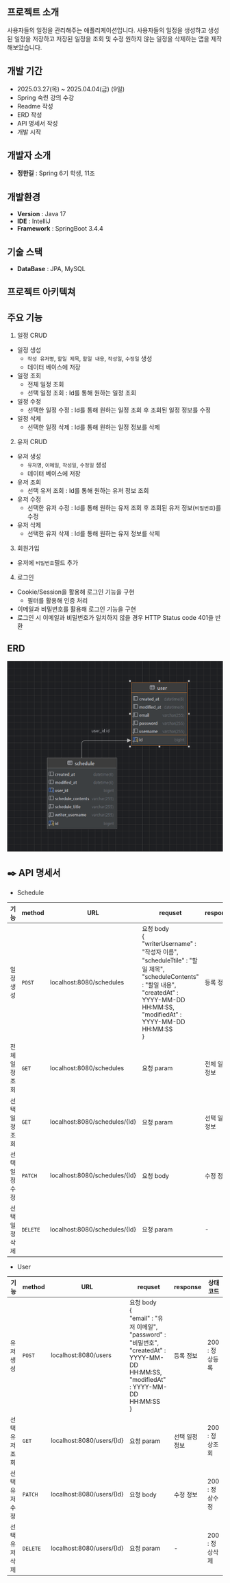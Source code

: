 
## 프로젝트 소개
사용자들의 일정을 관리해주는 애플리케이션입니다. 
사용자들의 일정을 생성하고 생성된 일정을 저장하고 저장된 일정을 조회 및 수정 원하지 않는 일정을 삭제하는 앱을 제작해보았습니다.

## 개발 기간
- 2025.03.27(목) ~ 2025.04.04(금) (9일)
- Spring 숙련 강의 수강
- Readme 작성
- ERD 작성
- API 명세서 작성
- 개발 시작

## 개발자 소개
- **정한길** : Spring 6기 학생, 11조

## 개발환경
- **Version** : Java 17
- **IDE** : IntelliJ
- **Framework** : SpringBoot 3.4.4


## 기술 스택
- **DataBase** : JPA, MySQL

## 프로젝트 아키텍쳐

## 주요 기능
1. 일정 CRUD
- 일정 생성
    - `작성 유저명`, `할일 제목`, `할일 내용`, `작성일`, `수정일` 생성
    - 데이터 베이스에 저장
- 일정 조회
    - 전체 일정 조회
    - 선택 일정 조회 : Id를 통해 원하는 일정 조회
- 일정 수정
    - 선택한 일정 수정 : Id를 통해 원하는 일정 조회 후 조회된 일정 정보를 수정
- 일정 삭제
    - 선택한 일정 삭제 : Id를 통해 원하는 일정 정보를 삭제

2. 유저 CRUD
- 유저 생성
  - `유저명`, `이메일`, `작성일`, `수정일` 생성
  - 데이터 베이스에 저장
- 유저 조회
  - 선택 유저 조회 : Id를 통해 원하는 유저 정보 조회
- 유저 수정
  - 선택한 유저 수정 : Id를 통해 원하는 유저 조회 후 조회된 유저 정보(`비밀번호`)를 수정
- 유저 삭제
  - 선택한 유저 삭제 : Id를 통해 원하는 유저 정보를 삭제

3. 회원가입
- 유저에 `비밀번호`필드 추가

4. 로그인
- Cookie/Session을 활용해 로그인 기능을 구현
  - 필터를 활용해 인증 처리
- 이메일과 비밀번호를 활용해 로그인 기능을 구현
- 로그인 시 이메일과 비밀번호가 일치하지 않을 경우 HTTP Status code 401을 반환

## ERD
![schedule-develop_ERD](https://github.com/HanGil-Jeong/schedule-develop/blob/main/schedule-develop_ERD.png?raw=true)

## ✒️ API 명세서
- Schedule

| 기능       | method   | URL | requset                                                                                                                                                                                                   | response | 상태 코드      |
|----------|----------|--|-----------------------------------------------------------------------------------------------------------------------------------------------------------------------------------------------------------|----------|------------|
| 일정 생성    | `POST`   | localhost:8080/schedules | 요청 body <br/>{ <br/>"writerUsername" : "작성자 이름", <br/>"scheduleTtile" : "할일 제목", <br/>"scheduleContents" : "할일 내용", <br/>"createdAt" : YYYY-MM-DD HH:MM:SS, <br/>"modifiedAt" : YYYY-MM-DD HH:MM:SS<br/>} | 등록 정보    | 201 : 정상등록 |
| 전체 일정 조회 | `GET`    | localhost:8080/schedules | 요청 param                                                                                                                                                                                                  | 전체 일정 정보 | 200 : 정상조회 | 
| 선택 일정 조회 | `GET`    | localhost:8080/schedules/{Id} | 요청 param                                                                                                                                                                                                  | 선택 일정 정보 | 200 : 정상조회 |
| 선택 일정 수정 | `PATCH`  | localhost:8080/schedules/{Id} | 요청 body                                                                                                                                                                                                   | 수정 정보    | 200 : 정상수정 |
| 선택 일정 삭제 | `DELETE` | localhost:8080/schedules/{Id} | 요청 param                                                                                                                                                                                                  | -        | 200 : 정상삭제 |

- User

| 기능       | method   | URL                           | requset                                                                                                                                                                                    | response | 상태 코드      |
|----------|----------|-------------------------------|--------------------------------------------------------------------------------------------------------------------------------------------------------------------------------------------|----------|------------|
| 유저 생성    | `POST`   | localhost:8080/users          | 요청 body <br/>{ <br/>"email" : "유저 이메일", <br/>"password" : "비밀번호", <br/>"createdAt" : YYYY-MM-DD HH:MM:SS, <br/>"modifiedAt" : YYYY-MM-DD HH:MM:SS<br/>} | 등록 정보    | 200 : 정상등록 |
| 선택 유저 조회 | `GET`    | localhost:8080/users/{Id} | 요청 param                                                                                                                                                                                   | 선택 일정 정보 | 200 : 정상조회 |
| 선택 유저 수정 | `PATCH`  | localhost:8080/users/{Id} | 요청 body                                                                                                                                                                                    | 수정 정보    | 200 : 정상수정 |
| 선택 유저 삭제 | `DELETE` | localhost:8080/users/{Id} | 요청 param                                                                                                                                                                                   | -        | 200 : 정상삭제 |